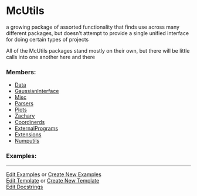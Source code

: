 # <a id="McUtils">McUtils</a>
    
a growing package of assorted functionality that finds use across many different packages, but doesn't attempt to
provide a single unified interface for doing certain types of projects

All of the McUtils packages stand mostly on their own, but there will be little calls into one another here and there

### Members:

  - [Data](McUtils/Data.md)
  - [GaussianInterface](McUtils/GaussianInterface.md)
  - [Misc](McUtils/Misc.md)
  - [Parsers](McUtils/Parsers.md)
  - [Plots](McUtils/Plots.md)
  - [Zachary](McUtils/Zachary.md)
  - [Coordinerds](McUtils/Coordinerds.md)
  - [ExternalPrograms](McUtils/ExternalPrograms.md)
  - [Extensions](McUtils/Extensions.md)
  - [Numputils](McUtils/Numputils.md)

### Examples:



___

[Edit Examples](https://github.com/McCoyGroup/References/edit/gh-pages/Documentation/examples/McUtils.md) or 
[Create New Examples](https://github.com/McCoyGroup/References/new/gh-pages/?filename=Documentation/examples/McUtils.md) <br/>
[Edit Template](https://github.com/McCoyGroup/References/edit/gh-pages/Documentation/templates/McUtils.md) or 
[Create New Template](https://github.com/McCoyGroup/References/new/gh-pages/?filename=Documentation/templates/McUtils.md) <br/>
[Edit Docstrings](https://github.com/McCoyGroup/McUtils/edit/master/__init__.py?message=Update%20Docs)